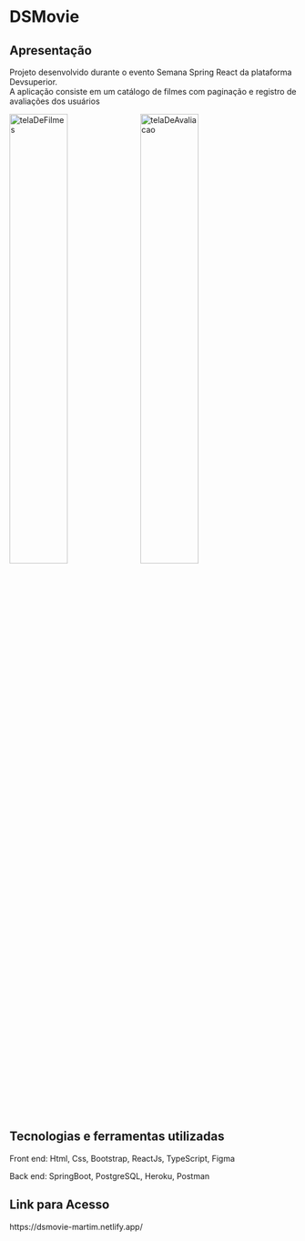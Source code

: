 <h1>DSMovie</h1>
<h2>Apresentação</h2>
<p>Projeto desenvolvido durante o evento Semana Spring React da plataforma Devsuperior.<br>
A aplicação consiste em um catálogo de filmes com paginação e registro de avaliações dos usuários</p>
<img src ="https://github.com/martimpalmeira/dsmovie/blob/main/dsmovie1.png?raw=true" alt="telaDeFilmes" width="45%" align="left">
<img src = "https://github.com/martimpalmeira/dsmovie/blob/main/dsmovie2.png?raw=true" alt="telaDeAvaliacao" width="45%" align="center">

<h2>Tecnologias e ferramentas utilizadas</h2>
<p>Front end: Html, Css, Bootstrap, ReactJs, TypeScript, Figma</p>
<p>Back end: SpringBoot, PostgreSQL, Heroku, Postman</p>

<h2>Link para Acesso</h2>
https://dsmovie-martim.netlify.app/
